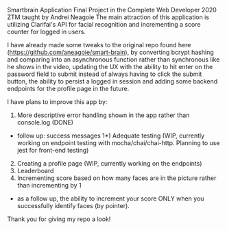 Smartbrain Application Final Project in the Complete Web Developer 2020 ZTM taught by Andrei Neagoie
The main attraction of this application is utilizing Clarifai's API for facial recognition and incrementing a 
score counter for logged in users.

I have already made some tweaks to the original repo found here (https://github.com/aneagoie/smart-brain), by converting bcrypt hashing and comparing into an asynchronous function rather than synchronous like he shows in the video, updating the UX with the ability to hit enter on the password field to submit instead of always having to click the submit button, the ability to persist a logged in session and adding some backend endpoints for the profile page in the future.

I have plans to improve this app by:
1) More descriptive error handling shown in the app rather than console.log (DONE)
  - follow up: success messages
1*) Adequate testing (WIP, currently working on endpoint testing with mocha/chai/chai-http. Planning to use jest for front-end testing)
2) Creating a profile page (WIP, currently working on the endpoints)
3) Leaderboard
4) Incrementing score based on how many faces are in the picture rather than incrementing by 1
  - as a follow up, the ability to increment your score ONLY when you successfully identify faces (by pointer).
 
Thank you for giving my repo a look!
